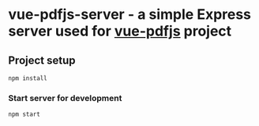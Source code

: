 # vue-pdfjs-server - a simple Express server used for [vue-pdfjs](https://github.com/leonidgainar/vue-pdfjs) project

## Project setup
```
npm install
```

### Start server for development
```
npm start
```
